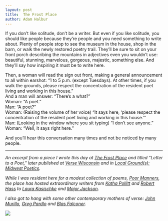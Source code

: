 ```yaml
---
layout: post
title:  The Frost Place
author: Adam Halbur
---
```


If you don’t like solitude, don’t be a writer.  But even if you like solitude, you should like people because they’re people and you need something to write about.  Plenty of people stop to see the museum in the house, shop in the barn, or walk the newly restored poetry trail.  They’ll be sure to sit on your front porch describing the mountains in adjectives even you wouldn’t use: beautiful, stunning, marvelous, gorgeous, majestic, something else.  And they’ll say how inspiring it must be to write here.

Then, a woman will read the sign out front, making a general announcement to all within earshot:  “1 to 5 p.m. (except Tuesdays). At other times, if you walk the grounds, please respect the concentration of the resident poet living and working in this house.”  
And a man will answer: “There’s a what?”  
Woman: “A poet.”  
Man: “A poet?”  
Woman: (Raising the volume of her voice) “It says here, ‘please respect the concentration of the resident poet living and working in this house.’”  
Man: (Looking in the window where you sit typing) “I don’t see anyone.”  
Woman: “Well, it says right here.”  

And you’ll hear this conversation many times and not be noticed by many people.  

----------------------------------
*An excerpt from a piece I wrote this day at [The Frost Place][frost-link] and titled "Letter to a Poet," later published at [Verse Wisconsin][verse-link] and in [Local Ground(s): Midwest Poetics][cowfeather-link].*  

*While I was resident here for a modest collection of poems, [Poor Manners][poor-link], the place has hosted extraordinary writers from [Katha Pollitt][pollitt-link] and [Robert Hass][hass-link] to [Laura Kasischke][kasischke-link] and [Major Jackson][major-link].*  

*I also got to hang with some other contemporary mothers of verse: [John Murillo][murillo-link], [Greg Pardlo][pardlo-link] and [Blas Falconer][blas-link].*

![](https://c1.staticflickr.com/8/7875/32598097638_78f8ecdeab_k.jpg)

[frost-link]: https://frostplace.org/
[verse-link]: https://www.versewisconsin.org/Issue104/prose104/halbur.html
[cowfeather-link]: https://cowfeather.org/local-grounds-midwest-poetics/
[poor-link]: https://www.versewisconsin.org/Issue107/reviews/halbur.html
[pollitt-link]: https://www.poetryfoundation.org/poets/katha-pollitt
[hass-link]: https://www.poetryfoundation.org/poets/robert-hass
[kasischke-link]: https://www.poetryfoundation.org/poets/laura-kasischke
[major-link]: https://www.poetryfoundation.org/poets/major-jackson
[murillo-link]: https://www.poetryfoundation.org/poets/john-murillo
[pardlo-link]: https://www.poetryfoundation.org/poets/gregory-pardlo
[blas-link]:https://www.poetryfoundation.org/poets/blas-falconer

